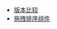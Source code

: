#
* [版本比较](https://www.npmjs.com/package/compare-versions)
* [拖拽排序组件](https://docs.dndkit.com/introduction/installation)